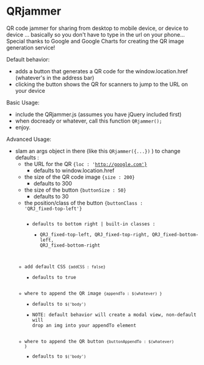 QRjammer
========

QR code jammer for sharing from desktop to mobile device, or device to device ... basically so you don't have to type in the url on your phone...
Special thanks to Google and Google Charts for creating the QR image generation service!

Default behavior:
- adds a button that generates a QR code for the window.location.href (whatever's in the address bar)
- clicking the button shows the QR for scanners to jump to the URL on your device


Basic Usage:
- include the QRjammer.js (assumes you have jQuery included first)
- when docready or whatever, call this function <code>QRjammer();</code>
- enjoy.

Advanced Usage:
- slam an args object in there (like this <code>QRjammer({...})</code> ) to change defaults :
  - the URL for the QR <code>{loc : 'http://google.com'}</code>
      - defaults to window.location.href  
  - the size of the QR code image <code>{size : 200}</code>
      - defaults to 300
  - the size of the button <code>{buttonSize : 50}</code>
      - defaults to 30
  - the position/class of the button <code>{buttonClass : 'QRJ_fixed-top-left'} 
      - defaults to bottom right | built-in classes : 
        - QRJ_fixed-top-left, QRJ_fixed-top-right, QRJ_fixed-bottom-left, QRJ_fixed-bottom-right 
  - add default CSS <code>{addCSS : false}</code>
      - defaults to true
  - where to append the QR image <code>{appendTo : $(whatever) }</code>
      - defaults to <code>$('body')</code>
      - NOTE: default behavior will create a modal view, non-default will drop an img into your appendTo element
  - where to append the QR button <code>{buttonAppendTo : $(whatever) }</code>
      - defaults to <code>$('body')</code>
